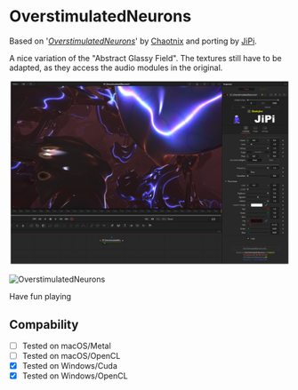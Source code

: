 OverstimulatedNeurons
==================

Based on '_[OverstimulatedNeurons](https://www.shadertoy.com/view/NdlSD8)_' by [Chaotnix](https://www.shadertoy.com/user/Chaotnix) and porting by [JiPi](Profiles/JiPi.md).

A nice variation of the "Abstract Glassy Field". The textures still have to be adapted, as they access the audio modules in the original.

[![OverstimulatedNeurons](OverstimulatedNeurons.png)](OverstimulatedNeurons.fuse)


![OverstimulatedNeurons](https://user-images.githubusercontent.com/78935215/115569787-d91ce400-a2bd-11eb-97f9-c2b9b346f39f.gif)


Have fun playing



## Compability
- [ ] Tested on macOS/Metal
- [ ] Tested on macOS/OpenCL
- [x] Tested on Windows/Cuda
- [x] Tested on Windows/OpenCL